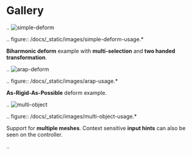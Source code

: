 # Gallery

.. ![simple-deform](../_static/images/simple-deform-usage.gif)

.. figure:: /docs/_static/images/simple-deform-usage.*

   **Biharmonic deform** example with **multi-selection** and **two handed transformation**.

.. ![arap-deform](../_static/images/arap-usage.gif)

.. figure:: /docs/_static/images/arap-usage.*

   **As-Rigid-As-Possible** deform example.

.. ![multi-object](../_static/images/multi-object-usage.gif)

.. figure:: /docs/_static/images/multi-object-usage.*

   Support for **multiple meshes**. Context sensitive **input hints** can also be seen on the controller.

.. 